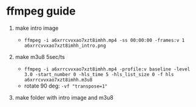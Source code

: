# ffmpeg guide

1. make intro image

   - `ffmpeg -i a6xrrcvvxao7xzt8imhh.mp4 -ss 00:00:00 -frames:v 1 a6xrrcvvxao7xzt8imhh_intro.png`

2. make m3u8 5sec/ts

   - `ffmpeg -i a6xrrcvvxao7xzt8imhh.mp4 -profile:v baseline -level 3.0 -start_number 0 -hls_time 5 -hls_list_size 0 -f hls a6xrrcvvxao7xzt8imhh.m3u8`
   - rotate 90 deg: `-vf "transpose=1"`

3. make folder with intro image and m3u8
